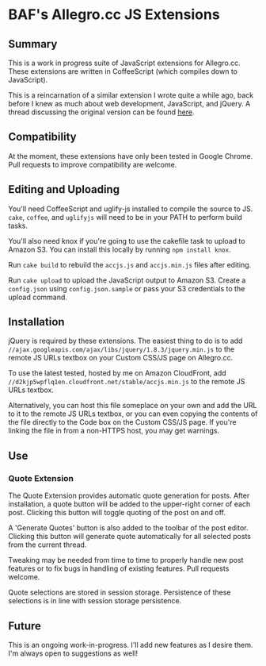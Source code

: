 # BAF's Allegro.cc JS Extensions

## Summary

This is a work in progress suite of JavaScript extensions for Allegro.cc. These
extensions are written in CoffeeScript (which compiles down to JavaScript).

This is a reincarnation of a similar extension I wrote quite a while ago, back
before I knew as much about web development, JavaScript, and jQuery. A thread
discussing the original version can be found
[here](https://www.allegro.cc/forums/thread/599644/0).

## Compatibility

At the moment, these extensions have only been tested in Google Chrome. Pull
requests to improve compatibility are welcome.

## Editing and Uploading

You'll need CoffeeScript and uglify-js installed to compile the source to JS.
`cake`, `coffee`, and `uglifyjs` will need to be in your PATH to perform build
tasks.

You'll also need knox if you're going to use the cakefile task to upload to
Amazon S3. You can install this locally by running `npm install knox`.

Run `cake build` to rebuild the `accjs.js` and `accjs.min.js` files after
editing.

Run `cake upload` to upload the JavaScript output to Amazon S3. Create a
`config.json` using `config.json.sample` or pass your S3 credentials to the
upload command.

## Installation

jQuery is required by these extensions. The easiest thing to do is to add
`//ajax.googleapis.com/ajax/libs/jquery/1.8.3/jquery.min.js` to the remote JS
URLs textbox on your Custom CSS/JS page on Allegro.cc.

To use the latest tested, hosted by me on Amazon CloudFront, add
`//d2kjp5wpflq1en.cloudfront.net/stable/accjs.min.js` to the remote JS URLs
textbox.

Alternatively, you can host this file someplace on your own and add the URL to
it to the remote JS URLs textbox, or you can even copying the contents of the
file directly to the Code box on the Custom CSS/JS page. If you're linking the
file in from a non-HTTPS host, you may get warnings.

## Use

### Quote Extension

The Quote Extension provides automatic quote generation for posts. After
installation, a quote button will be added to the upper-right corner of each
post. Clicking this button will toggle quoting of the post on and off.

A 'Generate Quotes' button is also added to the toolbar of the post editor.
Clicking this button will generate quote automatically for all selected posts
from the current thread.

Tweaking may be needed from time to time to properly handle new post features
or to fix bugs in handling of existing features. Pull requests welcome.

Quote selections are stored in session storage. Persistence of these selections
is in line with session storage persistence.

## Future

This is an ongoing work-in-progress. I'll add new features as I desire them.
I'm always open to suggestions as well!

